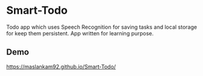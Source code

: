 # Smart-Todo
Todo app which uses Speech Recognition for saving tasks and local storage for keep them persistent. App written for learning purpose.

## Demo
https://maslankam92.github.io/Smart-Todo/
